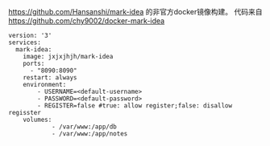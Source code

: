 https://github.com/Hansanshi/mark-idea
的非官方docker镜像构建。
代码来自
https://github.com/chy9002/docker-mark-idea

    version: '3'
    services:
      mark-idea:
        image: jxjxjhjh/mark-idea
        ports:
          - "8090:8090"
        restart: always
        environment:
            - USERNAME=<default-username>
            - PASSWORD=<default-password>
            - REGISTER=false #true: allow register;false: disallow regisster
        volumes:
                - /var/www:/app/db
                - /var/www:/app/notes
